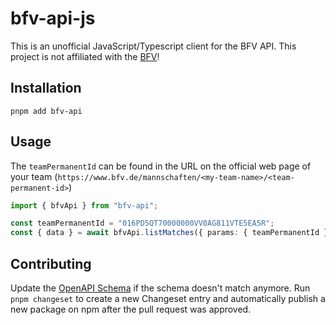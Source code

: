 # bfv-api-js

This is an unofficial JavaScript/Typescript client for the BFV API. This project is not affiliated with the [BFV](https://www.bfv.de/)!

## Installation

```
pnpm add bfv-api
```

## Usage

The `teamPermanentId` can be found in the URL on the official web page of your team
(`https://www.bfv.de/mannschaften/<my-team-name>/<team-permanent-id>`)

```ts
import { bfvApi } from "bfv-api";

const teamPermanentId = "016PD5QT70000000VV0AG811VTE5EA5R";
const { data } = await bfvApi.listMatches({ params: { teamPermanentId } });
```

## Contributing

Update the [OpenAPI Schema](./bfv_schema.yaml) if the schema doesn't match anymore.
Run `pnpm changeset` to create a new Changeset entry and automatically publish a new package on npm after the pull request was approved.
